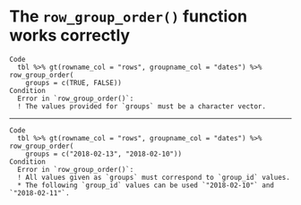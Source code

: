 # The `row_group_order()` function works correctly

    Code
      tbl %>% gt(rowname_col = "rows", groupname_col = "dates") %>% row_group_order(
        groups = c(TRUE, FALSE))
    Condition
      Error in `row_group_order()`:
      ! The values provided for `groups` must be a character vector.

---

    Code
      tbl %>% gt(rowname_col = "rows", groupname_col = "dates") %>% row_group_order(
        groups = c("2018-02-13", "2018-02-10"))
    Condition
      Error in `row_group_order()`:
      ! All values given as `groups` must correspond to `group_id` values.
      * The following `group_id` values can be used `"2018-02-10"` and `"2018-02-11"`.

